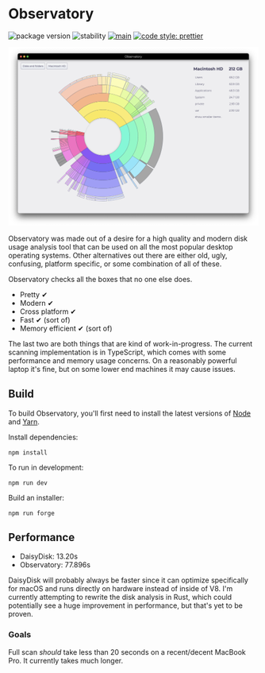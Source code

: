# Observatory

![package version](https://img.shields.io/badge/observatory-v0.10.0-12142d.svg)
![stability](https://img.shields.io/badge/stability-beta-6680f2.svg)
[![main](https://github.com/partheseas/observatory/workflows/main/badge.svg)](https://github.com/partheseas/observatory/actions)
[![code style: prettier](https://img.shields.io/badge/code_style-prettier-ff69b4.svg)](https://github.com/prettier/prettier)

![screenshot](/media/observatory.png)

Observatory was made out of a desire for a high quality and modern disk usage analysis tool
that can be used on all the most popular desktop operating systems. Other alternatives out
there are either old, ugly, confusing, platform specific, or some combination of all of these.

Observatory checks all the boxes that no one else does.

-   Pretty ✔
-   Modern ✔
-   Cross platform ✔
-   Fast ✔ (sort of)
-   Memory efficient ✔ (sort of)

The last two are both things that are kind of work-in-progress. The current scanning
implementation is in TypeScript, which comes with some performance and memory usage concerns.
On a reasonably powerful laptop it's fine, but on some lower end machines it may cause issues.

## Build

To build Observatory, you'll first need to install the latest versions of
[Node](https://nodejs.org) and [Yarn](https://classic.yarnpkg.com).

Install dependencies:

```shell
npm install
```

To run in development:

```shell
npm run dev
```

Build an installer:

```shell
npm run forge
```

## Performance

-   DaisyDisk: 13.20s
-   Observatory: 77.896s

DaisyDisk will probably always be faster since it can optimize specifically for
macOS and runs directly on hardware instead of inside of V8. I'm currently attempting to
rewrite the disk analysis in Rust, which could potentially see a huge improvement in
performance, but that's yet to be proven.

### Goals

Full scan _should_ take less than 20 seconds on a recent/decent MacBook Pro. It
currently takes much longer.
